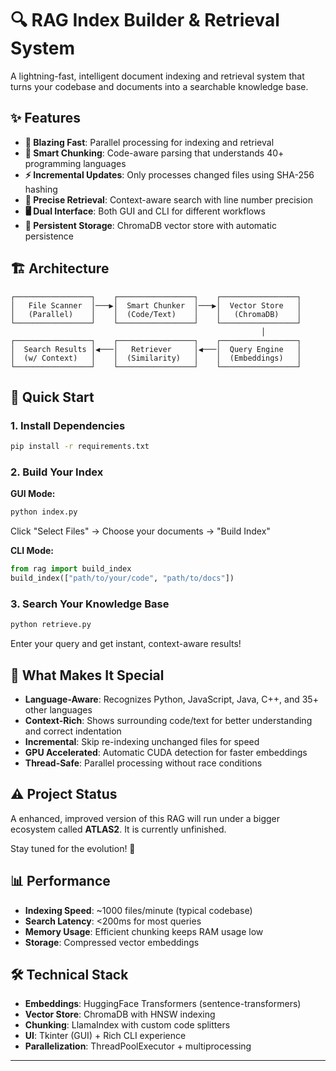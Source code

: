 # 🔍 RAG Index Builder & Retrieval System

A lightning-fast, intelligent document indexing and retrieval system that turns your codebase and documents into a searchable knowledge base.

## ✨ Features

- **🚀 Blazing Fast**: Parallel processing for indexing and retrieval
- **🧠 Smart Chunking**: Code-aware parsing that understands 40+ programming languages
- **⚡ Incremental Updates**: Only processes changed files using SHA-256 hashing
- **🎯 Precise Retrieval**: Context-aware search with line number precision
- **🖥️ Dual Interface**: Both GUI and CLI for different workflows
- **💾 Persistent Storage**: ChromaDB vector store with automatic persistence

## 🏗️ Architecture

```
┌─────────────────┐    ┌─────────────────┐    ┌─────────────────┐
│   File Scanner  │───▶│  Smart Chunker  │───▶│  Vector Store   │
│   (Parallel)    │    │  (Code/Text)    │    │   (ChromaDB)    │
└─────────────────┘    └─────────────────┘    └─────────────────┘
                                                        │
┌─────────────────┐    ┌─────────────────┐    ┌─────────────────┐
│  Search Results │◀───│   Retriever     │◀───│  Query Engine   │
│  (w/ Context)   │    │  (Similarity)   │    │  (Embeddings)   │
└─────────────────┘    └─────────────────┘    └─────────────────┘
```

## 🚀 Quick Start

### 1. Install Dependencies
```bash
pip install -r requirements.txt
```

### 2. Build Your Index
**GUI Mode:**
```bash
python index.py
```
Click "Select Files" → Choose your documents → "Build Index"

**CLI Mode:**
```python
from rag import build_index
build_index(["path/to/your/code", "path/to/docs"])
```

### 3. Search Your Knowledge Base
```bash
python retrieve.py
```
Enter your query and get instant, context-aware results!

## 🎯 What Makes It Special

- **Language-Aware**: Recognizes Python, JavaScript, Java, C++, and 35+ other languages
- **Context-Rich**: Shows surrounding code/text for better understanding and correct indentation
- **Incremental**: Skip re-indexing unchanged files for speed
- **GPU Accelerated**: Automatic CUDA detection for faster embeddings
- **Thread-Safe**: Parallel processing without race conditions

## ⚠️ Project Status

A enhanced, improved version of this RAG will run under a bigger ecosystem called **ATLAS2**. It is currently unfinished.

Stay tuned for the evolution! 🚀

## 📊 Performance

- **Indexing Speed**: ~1000 files/minute (typical codebase)
- **Search Latency**: <200ms for most queries
- **Memory Usage**: Efficient chunking keeps RAM usage low
- **Storage**: Compressed vector embeddings

## 🛠️ Technical Stack

- **Embeddings**: HuggingFace Transformers (sentence-transformers)
- **Vector Store**: ChromaDB with HNSW indexing
- **Chunking**: LlamaIndex with custom code splitters
- **UI**: Tkinter (GUI) + Rich CLI experience
- **Parallelization**: ThreadPoolExecutor + multiprocessing

---